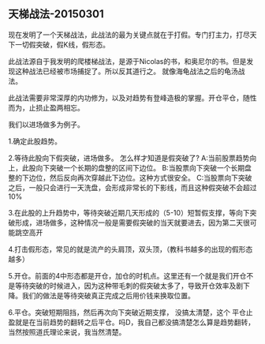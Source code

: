 
## 天梯战法-20150301

现在发明了一个天梯战法，此战法的最为关键点就在于打假。专门打主力，打尽天下一切假突破，假K线，假形态。

此战法源自于我发明的爬楼梯战法，是源于Nicolas的书，和奥尼尔的书。但是发现这种战法已经被市场捕捉了。所以反其道行之。
就像海龟战法之后的龟汤战法。

此战法需要非常深厚的内功修为，以及对趋势有登峰造极的掌握。开仓平仓，随性而为，止损止盈两相忘。

我们以进场做多为例子。

1.确定此股趋势。

2.等待此股向下假突破，进场做多。
怎么样才知道是假突破了?
A:当前股票趋势向上，此股向下突破一个长期的盘整的区间下边位。
B:当股票向下突破一个长期盘整的下边位，然后反向再次穿越此下边位。这种方式很安全。
C:当股票向下突破之后，一般只会进行一天洗盘，会形成非常长的下影线，而且这种假突破不会超过10%

3.在此股的上升趋势中，等待突破近期几天形成的（5-10）短暂假支撑，等向下突破形成，进场做多，这种情况一般是需要假突破的当天就要进去，因为第二天很可能跳空高开

4.打击假形态，常见的就是流产的头肩顶，双头顶，（教科书越多的出现的假形态越多）

5.开仓。前面的4中形态都是开仓，加仓的时机点。这里还有一个就是我们开仓不是等待突破的时候进入，因为这种带毛刺的假突破太多了，导致开仓效率及剧下降。我们的做法是等待突破真正完成之后用价钱来换取位置。

6.平仓。突破短期阻挡，然后再次向下突破近期支撑，
没搞太清楚，这个
平仓止盈就是在当前趋势的翻转之后平仓。吗D，我自己都没搞清楚怎么算是趋势翻转，当然按照道氏理论来说，我当然清楚。
